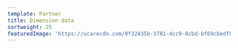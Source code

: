 ```yaml
---
template: Partner
title: Dimension data
sortweight: 25
featuredImage: 'https://ucarecdn.com/0f32435b-3781-4cc9-8cbd-bf69cbedf0ec/'
---
```


